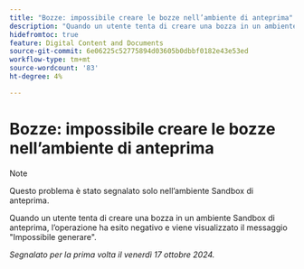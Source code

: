 ```yaml
---
title: "Bozze: impossibile creare le bozze nell’ambiente di anteprima"
description: "Quando un utente tenta di creare una bozza in un ambiente Sandbox di anteprima, l’operazione ha esito negativo e viene visualizzato il messaggio Impossibile generare."
hidefromtoc: true
feature: Digital Content and Documents
source-git-commit: 6e06225c52775894d03605b0dbbf0182e43e53ed
workflow-type: tm+mt
source-wordcount: '83'
ht-degree: 4%

---
```



# Bozze: impossibile creare le bozze nell’ambiente di anteprima

>[!NOTE]
>
>Questo problema è stato segnalato solo nell’ambiente Sandbox di anteprima.

Quando un utente tenta di creare una bozza in un ambiente Sandbox di anteprima, l’operazione ha esito negativo e viene visualizzato il messaggio &quot;Impossibile generare&quot;.

_Segnalato per la prima volta il venerdì 17 ottobre 2024._
